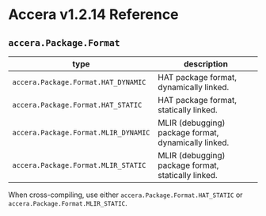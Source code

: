[//]: # (Project: Accera)
[//]: # (Version: v1.2.14)

# Accera v1.2.14 Reference
## `accera.Package.Format`

type | description
--- | ---
`accera.Package.Format.HAT_DYNAMIC` | HAT package format, dynamically linked.
`accera.Package.Format.HAT_STATIC` | HAT package format, statically linked.
`accera.Package.Format.MLIR_DYNAMIC` | MLIR (debugging) package format, dynamically linked.
`accera.Package.Format.MLIR_STATIC` | MLIR (debugging) package format, statically linked.

When cross-compiling, use either `accera.Package.Format.HAT_STATIC` or `accera.Package.Format.MLIR_STATIC`.

<div style="page-break-after: always;"></div>
